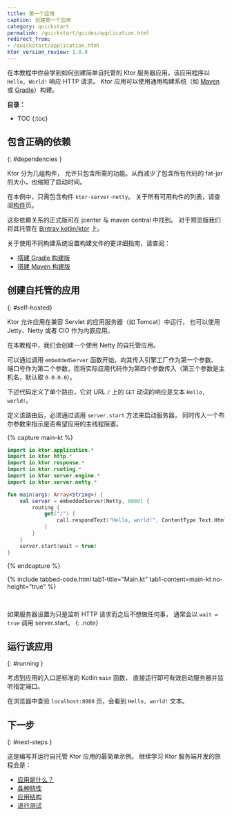 ```yaml
---
title: 第一个应用
caption: 创建第一个应用
category: quickstart
permalink: /quickstart/guides/application.html
redirect_from:
- /quickstart/application.html
ktor_version_review: 1.0.0
---
```


在本教程中你会学到如何创建简单自托管的 Ktor 服务器应用，该应用程序以 `Hello, World!` 响应 HTTP 请求。
Ktor 应用可以使用通用构建系统（如 [Maven](/quickstart/quickstart/maven.html) 或 [Gradle](/quickstart/quickstart/gradle.html)）构建。

**目录：**

* TOC
{:toc}

## 包含正确的依赖
{: #dependencies }

Ktor 分为几组构件，
允许只包含所需的功能。从而减少了包含所有代码的 fat-jar 的大小，也缩短了启动时间。

在本例中，只需包含构件 `ktor-server-netty`。
关于所有可用构件的列表，请查阅[构件](/quickstart/artifacts.html)页。

这些依赖关系的正式版可在 jcenter 与 maven central 中找到。
对于预览版我们将其托管在 [Bintray kotlin/ktor](https://bintray.com/kotlin/ktor) 上。

关于使用不同构建系统设置构建文件的更详细指南，请查阅：

* [搭建 Gradle 构建版](/quickstart/quickstart/gradle.html)
* [搭建 Maven 构建版](/quickstart/quickstart/maven.html)

## 创建自托管的应用
{: #self-hosted}

Ktor 允许应用在兼容 Servlet 的应用服务器（如 Tomcat）中运行，
也可以使用 Jetty、Netty 或者 CIO 作为内嵌应用。

在本教程中，我们会创建一个使用 Netty 的自托管应用。

可以通过调用 `embeddedServer` 函数开始，向其传入引擎工厂作为第一个参数、
端口号作为第二个参数，而将实际应用代码作为<!--
-->第四个参数传入（第三个参数是主机名，默认取 `0.0.0.0`）。

下述代码定义了单个路由，它对 URL `/` 上的 `GET` 动词的响应是<!--
-->文本 `Hello, world!`。

定义该路由后，必须通过调用 `server.start` 方法来启动服务器，
同时传入一个布尔参数来指示是否希望应用的主线程阻塞。

{% capture main-kt %}
```kotlin
import io.ktor.application.*
import io.ktor.http.*
import io.ktor.response.*
import io.ktor.routing.*
import io.ktor.server.engine.*
import io.ktor.server.netty.*

fun main(args: Array<String>) {
    val server = embeddedServer(Netty, 8080) {
        routing {
            get("/") {
                call.respondText("Hello, world!", ContentType.Text.Html)
            }
        }
    }
    server.start(wait = true)
}
```
{% endcapture %}

{% include tabbed-code.html
    tab1-title="Main.kt" tab1-content=main-kt
    no-height="true"
%}

&nbsp;

如果服务器设置为只是监听 HTTP 请求而之后不想做任何事，
通常会以 `wait = true` 调用 server.start。
{: .note}

## 运行该应用
{: #running }

考虑到应用的入口是标准的 Kotlin `main` 函数，
直接运行即可有效启动服务器并监听指定端口。

在浏览器中查验 `localhost:8080` 页，会看到 `Hello, world!` 文本。

## 下一步
{: #next-steps }

这是编写并运行自托管 Ktor 应用的最简单示例。
继续学习 Ktor 服务端开发的旅程会是：

* [应用是什么？](/servers/application.html)
* [各种特性](/features)
* [应用结构](/servers/structure.html)
* [进行测试](/servers/testing.html)
